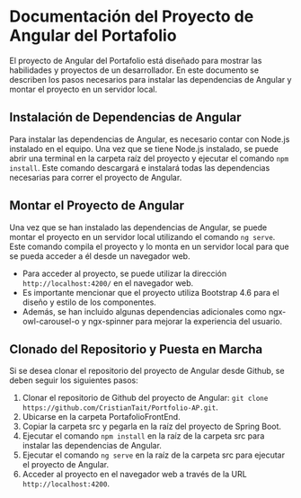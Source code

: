 <h1>Documentación del Proyecto de Angular del Portafolio</h1>
<p>El proyecto de Angular del Portafolio está diseñado para mostrar las habilidades y proyectos de un desarrollador. En este documento se describen los pasos necesarios para instalar las dependencias de Angular y montar el proyecto en un servidor local.</p>

<h2>Instalación de Dependencias de Angular</h2>
<p>Para instalar las dependencias de Angular, es necesario contar con Node.js instalado en el equipo. Una vez que se tiene Node.js instalado, se puede abrir una terminal en la carpeta raíz del proyecto y ejecutar el comando <code>npm install</code>. Este comando descargará e instalará todas las dependencias necesarias para correr el proyecto de Angular.</p>

<h2>Montar el Proyecto de Angular</h2>
<p>Una vez que se han instalado las dependencias de Angular, se puede montar el proyecto en un servidor local utilizando el comando <code>ng serve</code>. Este comando compila el proyecto y lo monta en un servidor local para que se pueda acceder a él desde un navegador web.</p>
<ul>
<li>Para acceder al proyecto, se puede utilizar la dirección <code>http://localhost:4200/</code> en el navegador web.</li>
<li>Es importante mencionar que el proyecto utiliza Bootstrap 4.6 para el diseño y estilo de los componentes.</li>
<li>Además, se han incluido algunas dependencias adicionales como ngx-owl-carousel-o y ngx-spinner para mejorar la experiencia del usuario.</li>
</ul>

<h2>Clonado del Repositorio y Puesta en Marcha</h2>
<p>Si se desea clonar el repositorio del proyecto de Angular desde Github, se deben seguir los siguientes pasos:</p>
<ol>
<li>Clonar el repositorio de Github del proyecto de Angular: <code>git clone https://github.com/CristianTait/Portfolio-AP.git</code>.</li>
<li>Ubicarse en la carpeta PortafolioFrontEnd.</li>
<li>Copiar la carpeta src y pegarla en la raíz del proyecto de Spring Boot.</li>
<li>Ejecutar el comando <code>npm install</code> en la raíz de la carpeta src para instalar las dependencias de Angular.</li>
<li>Ejecutar el comando <code>ng serve</code> en la raíz de la carpeta src para ejecutar el proyecto de Angular.</li>
<li>Acceder al proyecto en el navegador web a través de la URL <code>http://localhost:4200</code>.</li>
</ol>
